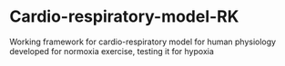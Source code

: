 # Cardio-respiratory-model-RK
Working framework for cardio-respiratory model for human physiology developed for normoxia exercise, testing it for hypoxia

